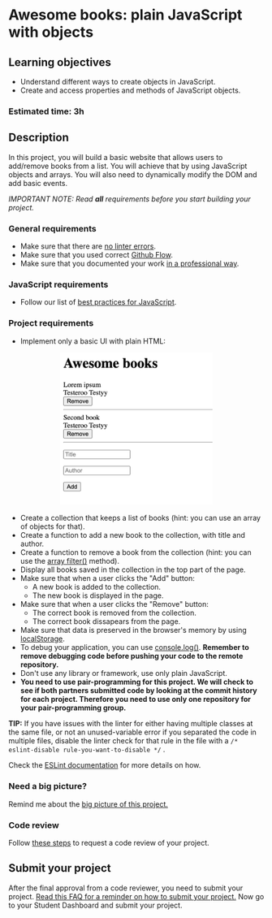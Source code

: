 # Awesome books: plain JavaScript with objects

## Learning objectives

- Understand different ways to create objects in JavaScript.
- Create and access properties and methods of JavaScript objects.

### Estimated time: 3h

## Description

In this project, you will build a basic website that allows users to add/remove books from a list. You will achieve that by using JavaScript objects and arrays. You will also need to dynamically modify the DOM and add basic events.

*IMPORTANT NOTE: Read **all** requirements before you start building your project.*

### General requirements

- Make sure that there are [no linter errors](https://github.com/microverseinc/linters-config).
- Make sure that you used correct [Github Flow](https://github.com/microverseinc/curriculum-transversal-skills/blob/main/git-github/articles/github_flow.md).
- Make sure that you documented your work [in a professional way](https://github.com/microverseinc/curriculum-transversal-skills/blob/main/documentation/articles/professional_repo_rules.md).

### JavaScript requirements

- Follow our list of [best practices for JavaScript](https://github.com/microverseinc/curriculum-html-css/blob/main/articles/javascript_best_practices.md).

### Project requirements

- Implement only a basic UI with plain HTML:
<p align="center">
  <img src="./images/awesome_books_basic_ui.png" alt="Basic UI"  width="300px"/>
</p>

- Create a collection that keeps a list of books (hint: you can use an array of objects for that).
- Create a function to add a new book to the collection, with title and author.
- Create a function to remove a book from the collection (hint: you can use the [array filter()](https://developer.mozilla.org/en-US/docs/Web/JavaScript/Reference/Global_Objects/Array/filter) method).
- Display all books saved in the collection in the top part of the page.
- Make sure that when a user clicks the "Add" button:
  - A new book is added to the collection.
  - The new book is displayed in the page.
- Make sure that when a user clicks the "Remove" button:
  - The correct book is removed from the collection.
  - The correct book dissapears from the page.
- Make sure that data is preserved in the browser's memory by using [localStorage](https://github.com/microverseinc/curriculum-html-css/blob/main/local_storage.md).
- To debug your application, you can use [console.log()](https://developer.mozilla.org/en-US/docs/Web/API/Console/log). **Remember to remove debugging code before pushing your code to the remote repository.**
- Don't use any library or framework, use only plain JavaScript.
-  **You need to use pair-programming for this project. We will check to see if both partners submitted code by looking at the commit history for each project. Therefore you need to use only one repository for your pair-programming group.**

**TIP:** If you have issues with the linter for either having multiple classes at the same file, or not an unused-variable error if you separated the code in multiple files, disable the linter check for that rule in the file with a `/* eslint-disable rule-you-want-to-disable */`
.

Check the [ESLint documentation](https://eslint.org/docs/2.13.1/user-guide/configuring#disabling-rules-with-inline-comments) for more details on how.

### Need a big picture?

Remind me about the [big picture of this project.](https://github.com/microverseinc/curriculum-javascript/blob/main/books/sneak_peek.md)

### Code review

Follow [these steps](https://github.com/microverseinc/curriculum-transversal-skills/blob/main/code-review/articles/how_to_ask_for_a_code_review.md) to request a code review of your project.

## Submit your project

After the final approval from a code reviewer, you need to submit your project.
[Read this FAQ for a reminder on how to submit your project.](https://microverse.zendesk.com/hc/en-us/articles/360061344234)
Now go to your Student Dashboard and submit your project.
